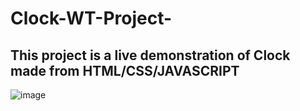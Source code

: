 # Clock-WT-Project-

## This project is a live demonstration of Clock made from HTML/CSS/JAVASCRIPT
![image](https://user-images.githubusercontent.com/46750877/112021822-b0d38580-8b57-11eb-8116-ca0830c0cd05.png)
